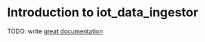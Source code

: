 # Introduction to iot_data_ingestor

TODO: write [great documentation](http://jacobian.org/writing/what-to-write/)

